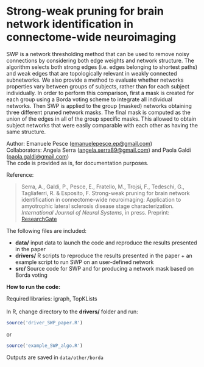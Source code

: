 # Strong-weak pruning for brain network identification in connectome-wide neuroimaging

SWP is a network thresholding method that can be used to remove noisy connections by considering both edge weights and network structure. The algorithm selects both strong edges (i.e. edges belonging to shortest paths) and weak edges that are topologically relevant in weakly connected subnetworks. We also provide a method to evaluate whether networks properties vary between groups of subjects, rather than for each subject individually. In order to perform this comparison, first a mask is created for each group using a Borda voting scheme to integrate all individual networks. Then SWP is applied to the group (masked) networks obtaining three different pruned network masks. The final mask is computed as the union of the edges in all of the group specific masks. This allowed to obtain subject networks that were easily comparable with each other as having the same structure.

Author: Emanuele Pesce (emanuelepesce.ep@gmail.com) <br/>
Collaborators: Angela Serra (angela.serra89@gmail.com) and Paola Galdi (paola.galdi@gmail.com) <br/>
The code is provided as is, for documentation purposes.  <br/>

Reference:
  > Serra, A., Galdi, P., Pesce, E., Fratello, M., Trojsi, F., Tedeschi, G., Tagliaferri, R. & Esposito, F. Strong-weak pruning for brain network identification in connectome-wide neuroimaging: Application to amyotrophic lateral sclerosis disease stage characterization. *International Journal of Neural Systems*, in press. Preprint: [ResearchGate](https://www.researchgate.net/publication/331131426_Strong-weak_pruning_for_brain_network_identification_in_connectome-wide_neuroimaging_Application_to_amyotrophic_lateral_sclerosis_disease_stage_characterization)

The following files are included:
* <b>data/</b> input data to launch the code and reproduce the results presented in the paper</br>
* <b>drivers/</b> R scripts to reproduce the results presented in the paper + an example script to run SWP on an user-defined network</br>
* <b>src/ </b> Source code for SWP and for producing a network mask based on Borda voting</br>


<b>How to run the code:</b><br/>

Required libraries: igraph, TopKLists<br/>
<br/>
In R, change directory to the <b>drivers/</b> folder and run:<br/>
```R
source('driver_SWP_paper.R')
```
or 
```R
source('example_SWP_algo.R')
```
Outputs are saved in ```data/other/borda```
